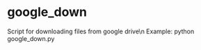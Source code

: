 <h1>google_down</h1>
Script for downloading files from google drive\n
Example: python google_down.py <share_link>

